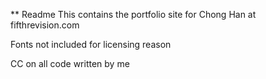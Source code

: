 ** Readme
This contains the portfolio site for Chong Han at fifthrevision.com

Fonts not included for licensing reason

CC on all code written by me
